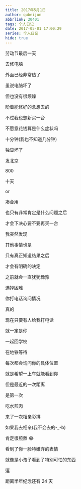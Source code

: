 ```yaml
---
title: 2017年5月1日
author: qubeijun
abbrlink: 20401
tags: 个人日记
date: 2017-05-01 17:00:29
series: 个人日记
hide: true
---
```


劳动节最后一天

去修电脑

外面已经非常热了

虽说电脑坏了

但也没有很烦躁

盼着能修好的念想去的

不过我也想新买一台

不愿意花钱算是什么症状吗

十分钟(我也不知道几分钟)

独显坏了

发北京

800

十天

or

凑合用

也只有非常肯定是什么问题之后

才会下决心要不要再买一台

我突然发现

其他事情也是

只有真正知道结果之后

才会有明确的决定

之前就会一直犹犹豫豫

选择困难

你打电话询问情况

真的

现在只要有人给我打电话

就一定是你

一起回学校

在地铁等待

每次都会询问你的具体位置

就是希望一上车就能看到你

但是最近的一次距离

是第一次

吃水煎肉

来了一次相亲彩排

如果我去相亲(我不会去的-\_-b)

肯定很煎熬 😂

看到了你一脸特嫌弃的表情

就像是小孩子看到了特别可怕的东西

逗

距离半年纪念还有 24 天
